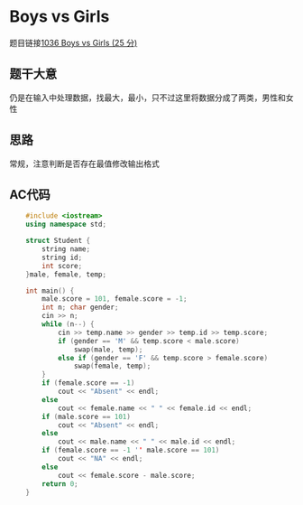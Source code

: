 # Boys vs Girls
题目链接[1036 Boys vs Girls (25 分)](https://pintia.cn/problem-sets/994805342720868352/problems/994805453203030016)
## 题干大意

仍是在输入中处理数据，找最大，最小，只不过这里将数据分成了两类，男性和女性

## 思路

常规，注意判断是否存在最值修改输出格式

## AC代码
```cpp
    #include <iostream>
    using namespace std;

    struct Student {
        string name;
        string id;
        int score;
    }male, female, temp;

    int main() {
        male.score = 101, female.score = -1;
        int n; char gender;
        cin >> n;
        while (n--) {
            cin >> temp.name >> gender >> temp.id >> temp.score;
            if (gender == 'M' && temp.score < male.score)
                swap(male, temp);
            else if (gender == 'F' && temp.score > female.score)
                swap(female, temp);
        }
        if (female.score == -1)
            cout << "Absent" << endl;
        else
            cout << female.name << " " << female.id << endl;
        if (male.score == 101)
            cout << "Absent" << endl;
        else
            cout << male.name << " " << male.id << endl;
        if (female.score == -1 '' male.score == 101)
            cout << "NA" << endl;
        else
            cout << female.score - male.score;
        return 0;
    }
```
